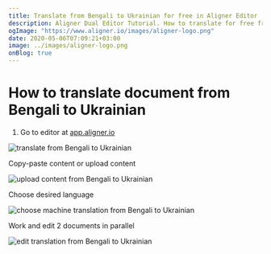 ```yaml
---
title: Translate from Bengali to Ukrainian for free in Aligner Editor
description: Aligner Dual Editor Tutorial. How to translate for free from Bengali to Ukrainian. Aligner is multilingual document management platform. 
ogImage: "https://www.aligner.io/images/aligner-logo.png"
date: 2020-05-06T07:09:21+03:00
image: ../images/aligner-logo.png
onBlog: true
---
```


# How to translate document from Bengali to Ukrainian

1. Go to editor at [app.aligner.io](https://app.aligner.io "Aligner App web page")

![translate from Bengali to Ukrainian](../aligner-blank-editor.png "translate from Bengali to Ukrainian")

Copy-paste content or upload content

![upload content from Bengali to Ukrainian](../aligner-uploaded-document.png "upload content from Bengali to Ukrainian")

Choose desired language

![choose machine translation from Bengali to Ukrainian](../aligner-language-dropdown.png "choose machine translation from Bengali to Ukrainian")

Work and edit 2 documents in parallel

![edit translation from Bengali to Ukrainian](../aligner-double-sitded-editor.png "edit translation from Bengali to Ukrainian")

